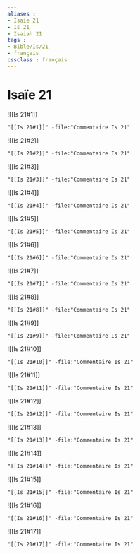 ```yaml
---
aliases : 
- Isaïe 21
- Is 21
- Isaiah 21
tags : 
- Bible/Is/21
- français
cssclass : français
---
```


# Isaïe 21

![[Is 21#1]]

```query
"[[Is 21#1]]" -file:"Commentaire Is 21"
```

![[Is 21#2]]

```query
"[[Is 21#2]]" -file:"Commentaire Is 21"
```

![[Is 21#3]]

```query
"[[Is 21#3]]" -file:"Commentaire Is 21"
```

![[Is 21#4]]

```query
"[[Is 21#4]]" -file:"Commentaire Is 21"
```

![[Is 21#5]]

```query
"[[Is 21#5]]" -file:"Commentaire Is 21"
```

![[Is 21#6]]

```query
"[[Is 21#6]]" -file:"Commentaire Is 21"
```

![[Is 21#7]]

```query
"[[Is 21#7]]" -file:"Commentaire Is 21"
```

![[Is 21#8]]

```query
"[[Is 21#8]]" -file:"Commentaire Is 21"
```

![[Is 21#9]]

```query
"[[Is 21#9]]" -file:"Commentaire Is 21"
```

![[Is 21#10]]

```query
"[[Is 21#10]]" -file:"Commentaire Is 21"
```

![[Is 21#11]]

```query
"[[Is 21#11]]" -file:"Commentaire Is 21"
```

![[Is 21#12]]

```query
"[[Is 21#12]]" -file:"Commentaire Is 21"
```

![[Is 21#13]]

```query
"[[Is 21#13]]" -file:"Commentaire Is 21"
```

![[Is 21#14]]

```query
"[[Is 21#14]]" -file:"Commentaire Is 21"
```

![[Is 21#15]]

```query
"[[Is 21#15]]" -file:"Commentaire Is 21"
```

![[Is 21#16]]

```query
"[[Is 21#16]]" -file:"Commentaire Is 21"
```

![[Is 21#17]]

```query
"[[Is 21#17]]" -file:"Commentaire Is 21"
```


